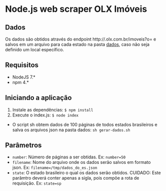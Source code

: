 # Node.js web scraper OLX Imóveis

## Dados

Os dados são obtidos através do endpoint http://<estado>.olx.com.br/imoveis?o=<pagina> e salvos em um arquivo para cada estado na pasta [dados](dados), caso não seja definido um local específico.

## Requisitos

* NodeJS 7.*
* npm 4.*

## Iniciando a aplicação

1. Instale as dependências: `$ npm install`
2. Execute o index.js: `$ node index`
  * O script sh obtem dados de 100 páginas de todos estados brasileiros e salva os arquivos json na pasta dados: `sh gerar-dados.sh`

## Parâmetros

* `number`: Número de páginas a ser obtidas. Ex: `number=50`
* `filename`: Nome do arquivo onde os dados serão salvos em formato json. Ex: `filename=/tmp/dados_do_es.json`
* `state`: O estado brasileiro o qual os dados serão obtidos. CUIDADO: Este parâmtro deverá conter apenas a sigla, pois compõe a rota de requisição. Ex: `state=sp`